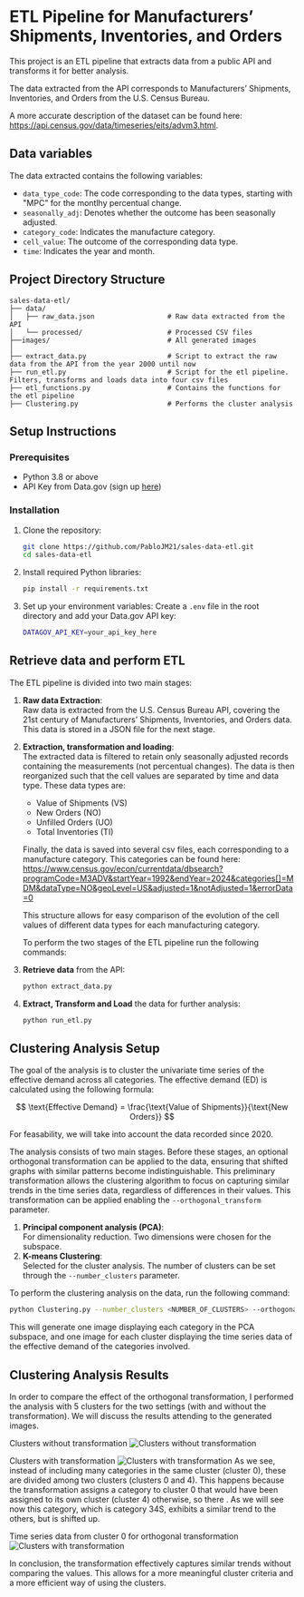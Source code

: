 # ETL Pipeline for Manufacturers’ Shipments, Inventories, and Orders

This project is an ETL pipeline that extracts data from a public API and transforms it for better analysis.

The data extracted from the API corresponds to Manufacturers’ Shipments, Inventories, and Orders from the U.S. Census Bureau. 

A more accurate description of the dataset can be found here: https://api.census.gov/data/timeseries/eits/advm3.html.



## Data variables

The data extracted contains the following variables:

- `data_type_code`: The code corresponding to the data types, starting with "MPC" for the montlhy percentual change.
- `seasonally_adj`: Denotes whether the outcome has been seasonally adjusted. 
- `category_code`: Indicates the manufacture category.
- `cell_value`: The outcome of the corresponding data type.
- `time`: Indicates the year and month. 






## Project Directory Structure

```plaintext
sales-data-etl/
├── data/
│   ├── raw_data.json                  # Raw data extracted from the API
│   └── processed/                     # Processed CSV files
├──images/                             # All generated images
│ 
├── extract_data.py                    # Script to extract the raw data from the API from the year 2000 until now
├── run_etl.py                         # Script for the etl pipeline. Filters, transforms and loads data into four csv files
├── etl_functions.py                   # Contains the functions for the etl pipeline
├── Clustering.py                      # Performs the cluster analysis
```

## Setup Instructions

### Prerequisites
- Python 3.8 or above
- API Key from Data.gov (sign up [here](https://api.data.gov/signup/))

### Installation
1. Clone the repository:
    ```bash
    git clone https://github.com/PabloJM21/sales-data-etl.git
    cd sales-data-etl
    ```

2. Install required Python libraries:
    ```bash
    pip install -r requirements.txt
    ```

3. Set up your environment variables:
    Create a `.env` file in the root directory and add your Data.gov API key:
    ```bash
    DATAGOV_API_KEY=your_api_key_here
    ```

## Retrieve data and perform ETL

The ETL pipeline is divided into two main stages:

1. **Raw data Extraction**:  
   Raw data is extracted from the U.S. Census Bureau API, covering the 21st century of Manufacturers’ Shipments, Inventories, and Orders data. This data is stored in a JSON file for the next stage.

2. **Extraction, transformation and loading**:  
   The extracted data is filtered to retain only seasonally adjusted records containing the measurements (not percentual changes). The data is then reorganized such that the cell values are separated by time and data type. These data types are:   
   - Value of Shipments (VS)  
   - New Orders (NO)  
   - Unfilled Orders (UO)  
   - Total Inventories (TI)
  
   Finally, the data is saved into several csv files, each corresponding to a manufacture category. This categories can be found here: https://www.census.gov/econ/currentdata/dbsearch?programCode=M3ADV&startYear=1992&endYear=2024&categories[]=MDM&dataType=NO&geoLevel=US&adjusted=1&notAdjusted=1&errorData=0

   This structure allows for easy comparison of the evolution of the cell values of different data types for each manufacturing category.

   To perform the two stages of the ETL pipeline run the following commands:

1. **Retrieve data** from the API:
    ```bash
    python extract_data.py
    ```

2. **Extract, Transform and Load** the data for further analysis:
    ```bash
    python run_etl.py
    ```

## Clustering Analysis Setup
The goal of the analysis is to cluster the univariate time series of the effective demand across all categories. The effective demand (ED) is calculated using the following formula:


$$
\text{Effective Demand} = \frac{\text{Value of Shipments}}{\text{New Orders}}
$$


For feasability, we will take into account the data recorded since 2020.

The analysis consists of two main stages. Before these stages, an optional orthogonal transformation can be applied to the data, ensuring that shifted graphs with similar patterns become indistinguishable. This preliminary transformation allows the clustering algorithm to focus on capturing similar trends in the time series data, regardless of differences in their values.
This transformation can be applied enabling the `--orthogonal_transform` parameter.


1. **Principal component analysis (PCA)**:  
   For dimensionality reduction. Two dimensions were chosen for the subspace.
2. **K-means Clustering**:  
   Selected for the cluster analysis. The number of clusters can be set through the `--number_clusters` parameter.


To perform the clustering analysis on the data, run the following command:

```bash
python Clustering.py --number_clusters <NUMBER_OF_CLUSTERS> --orthogonal_transform
```
This will generate one image displaying each category in the PCA subspace, and one image for each cluster displaying the time series data of the effective demand of the categories involved.

## Clustering Analysis Results
In order to compare the effect of the orthogonal transformation, I performed the analysis with 5 clusters for the two settings (with and without the transformation). We will discuss the results attending to the generated images.

Clusters without transformation
![Clusters without transformation](/images/ED_clusters.png)

Clusters with transformation
![Clusters with transformation](/images/ED_clusters_orthogonal.png)
As we see, instead of including many categories in the same cluster (cluster 0), these are divided among two clusters (clusters 0 and 4).
This happens because the transformation assigns a category to cluster 0 that would have been assigned to its own cluster (cluster 4) otherwise, so there .
As we will see now this category, which is category 34S, exhibits a similar trend to the others, but is shifted up. 

Time series data from cluster 0 for orthogonal transformation
![Clusters with transformation](/images/ED_cluster0_orthogonal.png)



In conclusion, the transformation effectively captures similar trends without comparing the values. This allows for a more meaningful cluster criteria and a more efficient way of using the clusters.


